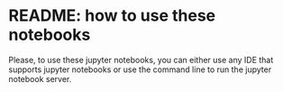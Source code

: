 # README: how to use these notebooks

Please, to use these jupyter notebooks, you can either use any IDE that supports jupyter notebooks or use the command line to run the jupyter notebook server.